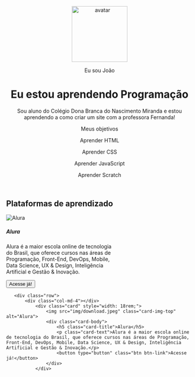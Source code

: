 <!DOCTYPE html>
<html lang="pt-br">


<head>
   <meta charset="UTF-8">
   <meta name="viewport" content="width=device-width, initial-scale=1.0">
   <link href="https://cdn.jsdelivr.net/npm/bootstrap@5.3.2/dist/css/bootstrap.min.css" rel="stylesheet">
   <link rel="stylesheet" href="style.css">
   <title>Meu portfólio</title>
</head>


<body>
   <header class="container text-center">
       <img src="img/Portfloio.jpeg" alt="avatar" class="rounded-circle" width="150" height="150" srcset="">
       <p class="lead">Eu sou João </p>
       <h1>Eu estou aprendendo Programação</h1>
       <p>Sou aluno do Colégio Dona Branca do Nascimento Miranda e estou aprendendo a como criar um site com a professora Fernanda!</p>
       <p>Meus objetivos</p>
       <div>
           <p class="badge bg-secondary">Aprender HTML</p>
           <p class="badge bg-secondary">Aprender CSS</p>
           <p class="badge bg-secondary">Aprender JavaScript</p>
           <p class="badge bg-secondary">Aprender Scratch</p>
       </div>
   </header>
   <main class="container">
       <h2>Plataformas de aprendizado</h2>
       <div class="row">
           <div class="col-md-4"></div>
               <div class="card" style="width: 18rem;">
                   <img src="img/download.jpeg" class="card-img-top" alt="Alura">
                   <div class="card-body">
                       <h5 class="card-title">Alura</h5>
                       <p class="card-text">Alura é a maior escola online de tecnologia do Brasil, que oferece cursos nas áreas de Programação, Front-End, DevOps, Mobile, Data Science, UX & Design, Inteligência Artificial e Gestão & Inovação.</p>
                       <button type="button" class="btn btn-link">Acesse já!</button>
                   </div>
               </div>
       </div>
      
       <div class="row">
           <div class="col-md-4"></div>
               <div class="card" style="width: 18rem;">
                   <img src="img/download.jpeg" class="card-img-top" alt="Alura">
                   <div class="card-body">
                       <h5 class="card-title">Alura</h5>
                       <p class="card-text">Alura é a maior escola online de tecnologia do Brasil, que oferece cursos nas áreas de Programação, Front-End, DevOps, Mobile, Data Science, UX & Design, Inteligência Artificial e Gestão & Inovação.</p>
                       <button type="button" class="btn btn-link">Acesse já!</button>
                   </div>
               </div>
      
   </main>
</body>


</html>

